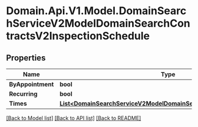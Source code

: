 # Domain.Api.V1.Model.DomainSearchServiceV2ModelDomainSearchContractsV2InspectionSchedule
## Properties

Name | Type | Description | Notes
------------ | ------------- | ------------- | -------------
**ByAppointment** | **bool** |  | [optional] 
**Recurring** | **bool** |  | [optional] 
**Times** | [**List&lt;DomainSearchServiceV2ModelDomainSearchContractsV2Inspection&gt;**](DomainSearchServiceV2ModelDomainSearchContractsV2Inspection.md) |  | [optional] 

[[Back to Model list]](../README.md#documentation-for-models) [[Back to API list]](../README.md#documentation-for-api-endpoints) [[Back to README]](../README.md)

